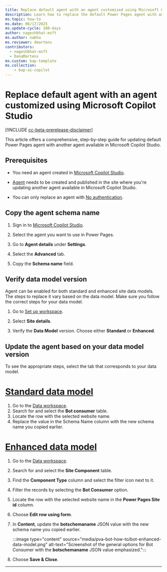 ```yaml
---
title: Replace default agent with an agent customized using Microsoft Copilot Studio
description: Learn how to replace the default Power Pages agent with another agent available in Microsoft Copilot Studio.
ms.topic: how-to
ms.date: 06/17/2025
ms.update-cycle: 180-days
author: nageshbhat-msft
ms.author: nabha
ms.reviewer: dmartens
contributors:
  - nageshbhat-msft
  - DanaMartens
ms.custom: bap-template
ms.collection: 
    - bap-ai-copilot
---
```


# Replace default agent with an agent customized using Microsoft Copilot Studio

[!INCLUDE [cc-beta-prerelease-disclaimer](../includes/cc-beta-prerelease-disclaimer.md)]

This article offers a comprehensive, step-by-step guide for updating default Power Pages agent with another agent available in Microsoft Copilot Studio.

## Prerequisites

- You need an agent created in [Microsoft Copilot Studio](/microsoft-copilot-studio/nlu-gpt-quickstart#create-a-boosted-bot).

- [Agent](enable-agent.md#add-an-agent) needs to be created and published in the site where you're updating another agent available in Microsoft Copilot Studio.

- You can only replace an agent with [No authentication](/microsoft-copilot-studio/configuration-end-user-authentication#no-authentication).

## Copy the agent schema name

1. Sign in to [Microsoft Copilot Studio](https://web.powerva.microsoft.com/).

1. Select the agent you want to use in Power Pages.

1. Go to **Agent details** under **Settings**.

1. Select the **Advanced** tab.

1. Copy the **Schema name** field.

## Verify data model version

Agent can be enabled for both standard and enhanced site data models. The steps to replace it vary based on the data model. Make sure you follow the correct steps for your data model.

1. Go to [Set up workspace](../configure/setup-workspace.md).

1. Select **Site details**.

1. Verify the **Data Model** version. Choose either **Standard** or **Enhanced**.

## Update the agent based on your data model version

To see the appropriate steps, select the tab that corresponds to your data model.

# [Standard data model](#tab/standard)

1. Go to the [Data workspace](use-data-workspace.md).
1. Search for and select the **Bot consumer** table.
1. Locate the row with the selected website name.
1. Replace the value in the Schema Name column with the new schema name you copied earlier.

# [Enhanced data model](#tab/enhanced)

1. Go to the [Data workspace](use-data-workspace.md).
1. Search for and select the **Site Component** table.
1. Find the **Component Type** column and select the filter icon next to it.
1. Filter the records by selecting the **Bot Consumer** option.
1. Locate the row with the selected website name in the **Power Pages Site id** column.
1. Choose **Edit row using form**.
1. In **Content**, update the **botschemaname** JSON value with the new schema name you copied earlier.

    :::image type="content" source="media/pva-bot-how-to/bot-enhanced-data-model.png" alt-text="Screenshot of the general options for Bot Consumer with the **botschemaname** JSON value emphasized.":::

1. Choose **Save & Close**.

---
